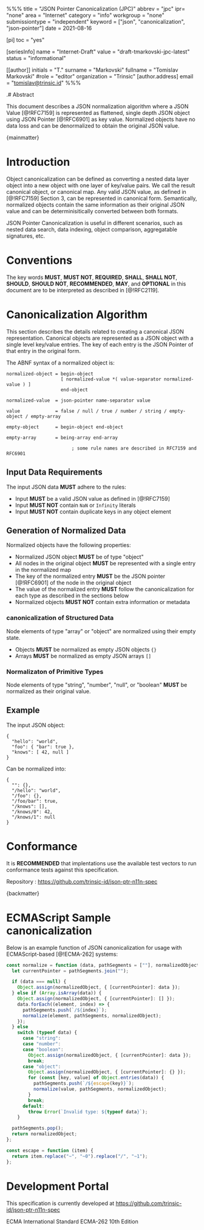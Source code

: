 %%%
title = "JSON Pointer Canonicalization (JPC)"
abbrev = "jpc"
ipr= "none"
area = "Internet"
category = "info"
workgroup = "none"
submissiontype = "independent"
keyword = ["json", "canonicalization", "json-pointer"]
date = 2021-08-16

[pi]
toc = "yes"

[seriesInfo]
name = "Internet-Draft"
value = "draft-tmarkovski-jpc-latest"
status = "informational"

[[author]]
initials = "T."
surname = "Markovski"
fullname = "Tomislav Markovski"
#role = "editor"
organization = "Trinsic"
  [author.address]
  email = "tomislav@trinsic.id"
%%%

.# Abstract

This document describes a JSON normalization algorithm where a JSON Value [@!RFC7159] is represented as flattened,
single depth JSON object using JSON Pointer [@!RFC6901] as key value. Normalized objects have no data loss and can be denormalized
to obtain the original JSON value.

{mainmatter}

# Introduction

Object canonicalization can be defined as converting a nested data layer object into a new object with one layer of key/value pairs.
We call the result canonical object, or canonical map. Any valid JSON value, as defined in [@!RFC7159] Section 3,
can be represented in canonical form. Semantically, normalized objects contain the same information as their original
JSON value and can be determinisitically converted between both formats.

JSON Pointer Canonicalization is useful in different scenarios, such as nested data search, data indexing, object comparison,
aggregatable signatures, etc.

# Conventions

The key words **MUST**, **MUST NOT**, **REQUIRED**, **SHALL**, **SHALL NOT**, **SHOULD**, **SHOULD NOT**, **RECOMMENDED**, **MAY**, and **OPTIONAL**
in this document are to be interpreted as described in [@!RFC2119].

# Canonicalization Algorithm

This section describes the details related to creating a canonical JSON representation.
Canonical objects are represented as a JSON object with a single level key/value entries.
The key of each entry is the JSON Pointer of that entry in the original form.

The ABNF syntax of a normalized object is:

```abnf
normalized-object = begin-object
                    [ normalized-value *( value-separator normalized-value ) ]
                    end-object

normalized-value  = json-pointer name-separator value

value             = false / null / true / number / string / empty-object / empty-array

empty-object      = begin-object end-object

empty-array       = being-array end-array

                        ; some rule names are described in RFC7159 and RFC6901
```

## Input Data Requirements

The input JSON data **MUST** adhere to the rules:

- Input **MUST** be a valid JSON value as defined in [@!RFC7159]
- Input **MUST NOT** contain `NaN` or `Infinity` literals
- Input **MUST NOT** contain duplicate keys in any object element

## Generation of Normalized Data

Normalized objects have the following properties:

- Normalized JSON object **MUST** be of type "object"
- All nodes in the original object **MUST** be represented with a single entry in the normalized map
- The key of the normalized entry **MUST** be the JSON pointer [@!RFC6901] of the node in the original object
- The value of the normalized entry **MUST** follow the canonicalization for each type as described in the sections below
- Normalized objects **MUST NOT** contain extra information or metadata

### canonicalization of Structured Data

Node elements of type "array" or "object" are normalized using their empty state.

- Objects **MUST** be normalized as empty JSON objects `{}`
- Arrays **MUST** be normalized as empty JSON arrays `[]`

### Normalizaton of Primitive Types

Node elements of type "string", "number", "null", or "boolean" **MUST** be normalized as their original value.

## Example

The input JSON object:

```
{
  "hello": "world",
  "foo": { "bar": true },
  "knows": [ 42, null ]
}
```

Can be normalized into:

```
{
  "": {},
  "/hello": "world",
  "/foo": {},
  "/foo/bar": true,
  "/knows": [],
  "/knows/0": 42,
  "/knows/1": null
}
```

# Conformance

It is **RECOMMENDED** that implentations use the available test vectors to run conformance tests against this specification.

Repository
: https://github.com/trinsic-id/json-ptr-n11n-spec

{backmatter}

# ECMAScript Sample canonicalization

Below is an example function of JSON canonicalization for usage with ECMAScript-based [@!ECMA-262] systems:

~~~ js
const normalize = function (data, pathSegments = [""], normalizedObject = {}) {
  let currentPointer = pathSegments.join("");

  if (data === null) {
    Object.assign(normalizedObject, { [currentPointer]: data });
  } else if (Array.isArray(data)) {
    Object.assign(normalizedObject, { [currentPointer]: [] });
    data.forEach((element, index) => {
      pathSegments.push(`/${index}`);
      normalize(element, pathSegments, normalizedObject);
    });
  } else
    switch (typeof data) {
      case "string":
      case "number":
      case "boolean":
        Object.assign(normalizedObject, { [currentPointer]: data });
        break;
      case "object":
        Object.assign(normalizedObject, { [currentPointer]: {} });
        for (const [key, value] of Object.entries(data)) {
          pathSegments.push(`/${escape(key)}`);
          normalize(value, pathSegments, normalizedObject);
        }
        break;
      default:
        throw Error(`Invalid type: ${typeof data}`);
    }

  pathSegments.pop();
  return normalizedObject;
};

const escape = function (item) {
  return item.replace("~", "~0").replace("/", "~1");
};
~~~

# Development Portal

This specification is currently developed at https://github.com/trinsic-id/json-ptr-n11n-spec

<reference anchor="ECMA-262" target="https://www.ecma-international.org/ecma-262/10.0/index.html">
  <front>
    <title>ECMAScript 2019 Language Specification</title>
    <author>
      <organization>ECMA International</organization>
    </author>
    <date year="2019" month="June"/>
  </front>
  <refcontent>Standard ECMA-262 10th Edition</refcontent>
</reference>